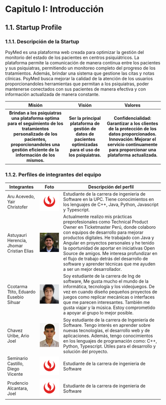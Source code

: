 # Capitulo I: Introducción

## 1.1. Startup Profile

### 1.1.1. Descripción de la Startup

PsyMed es una plataforma web creada para optimizar la gestión del monitorio del estado de los pacientes en centros psiquiátricos. La plataforma permite la comunicación de manera continua entre los pacientes y sus psiquiatras, permitiendo un monitoreo completo del progreso de los tratamientos. Además, brindar una sistema que gestione las citas y notas clínicas. PsyMed busca mejorar la calidad de la atención de los usuarios proporcionandoles herramientas que permitan a los psiquiatras, poder mantenerse conectados con sus pacientes de manera efectiva y con información actualizada de manera constante.

<table>
    <thead>
        <tr>
          <th>Misión</th>
          <th>Visión</th>
          <th>Valores</th>
        </tr>
    </thead>
    <tbody>
      <tr>
        <th>Brindan a los psiquiatras una plataforma optima para el seguimiento de los tratamientos personalizado de los pacientes, proporcionandoles una gestión eficiente de la información de los mismos.</th>
        <th>Ser la principal plataforma de gestión de datos de pacientes optimizadas para el uso de los psiquiatras.</th>
        <th>
          Confidencialidad: Garantizar a los clientes de la protección de los datos proporcionados.
          Innovación: Mejorar el servicio continuamente para proporcionar una plataforma actualizada.
        </th>
      </tr>
    </tbody>
</table>

### 1.1.2. Perfiles de integrantes del equipo

<table>
    <thead>
        <tr>
            <th>Integrantes</th>
            <th>Foto</th>
            <th>Descripción del perfil</th>
        </tr>
    </thead>
    <tbody>
        <tr>
            <td>Aru Acevedo, Yair Christofer</td>
            <td><img src="assets/LogoUPC.png" alt="Foto de Yair" /></td>
            <td>Estudiante de la carrera de ingenieria de Software en la UPC. Tiene conocimientos en los lenguajes de C++, Java, Python, Javascript y Typescript.</td>
        </tr>
        <tr>
            <td>Astuyauri Herencia, Jhomar Cristian Elias</td>
            <td><img src="assets/Jhomar.png" alt="Foto de Jhomar" /></td>
            <td>Actualmente realizo mis prácticas preprofesionales como Technical Product Owner en Ticketmaster Perú, donde colaboro con equipos de desarrollo para mejorar productos digitales. He trabajado con Java y Angular en proyectos personales y he tenido la oportunidad de aportar en iniciativas Open Source de amigos. Me interesa profundizar en el flujo de trabajo detrás del desarrollo de software y aprender técnicas que me ayuden a ser un mejor desarrollador.</td>
        </tr>
        <tr>
            <td>Ccotarma Ttito, Eduardo Eusebio Sihuar</td>
            <td><img src="assets/Eduardo.png" alt="Foto de Eduardo" /></td>
            <td>Soy estudiante de la carrera de Ing de software, Me gusta mucho el mundo de la informática, tecnología y los videojuegos. De vez en cuando diseño pequeños proyectos de juegos como replicar mecánicas o interfaces que me parecen interesantes. También me gusta viajar y la música. Estoy comprometido a apoyar al grupo lo mejor posible.</td>
        </tr>
        <tr>
            <td>Chavez Uribe, Ario Joel</td>
            <td><img src="assets/Ario.png" alt="Foto de Ario" /></td>
            <td>Soy estudiante de la carrera de Ingeniería de Software. Tengo interés en aprender sobre nuevas tecnologías, el desarrollo web y de aplicaciones. Además, tengo conocimientos en los lenguajes de programación como: C++, Python, Typescript. Útiles para el desarrollo y solución del proyecto.</td>
        </tr>
        <tr>
            <td>Seminario Castillo, Diego Vicente</td>
            <td><img src="assets/LogoUPC.png" alt="Foto de Diego" /></td>
            <td>Estudiante de la carrera de ingenieria de Software</td>
        </tr>
        <tr>
            <td>Prudencio Alcantara, Joel</td>
            <td><img src="assets/LogoUPC.png" alt="Foto de Joel" /></td>
            <td>Estudiante de la carrera de ingenieria de Software</td>
        </tr>
    </tbody>
</table>
